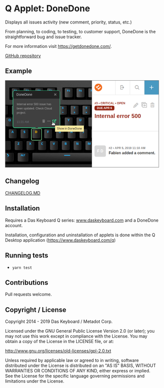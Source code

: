 # Q Applet: DoneDone

Displays all issues activity (new comment, priority, status, etc.)

From planning, to coding, to testing, to customer support, DoneDone is the straightforward bug and issue tracker.

For more information visit <https://getdonedone.com/>.

[GitHub repository](https://github.com/daskeyboard/daskeyboard-applet--donedone)

## Example

![DoneDone on a Das Keyboard Q](assets/image.png "DoneDone applet")

## Changelog

[CHANGELOG.MD](CHANGELOG.md)

## Installation

Requires a Das Keyboard Q series: www.daskeyboard.com and a DoneDone account.

Installation, configuration and uninstallation of applets is done within
the Q Desktop application (https://www.daskeyboard.com/q)

## Running tests

- `yarn test`

## Contributions

Pull requests welcome.

## Copyright / License

Copyright 2014 - 2019 Das Keyboard / Metadot Corp.

Licensed under the GNU General Public License Version 2.0 (or later);
you may not use this work except in compliance with the License.
You may obtain a copy of the License in the LICENSE file, or at:

   http://www.gnu.org/licenses/old-licenses/gpl-2.0.txt

Unless required by applicable law or agreed to in writing, software
distributed under the License is distributed on an "AS IS" BASIS,
WITHOUT WARRANTIES OR CONDITIONS OF ANY KIND, either express or implied.
See the License for the specific language governing permissions and
limitations under the License.

